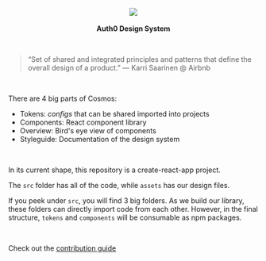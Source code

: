 <p align="center">
  <img src="/assets/cosmos.png">
  <br><br>
  <b>Auth0 Design System</b>
  <br>
</p>

&nbsp;

> “Set of shared and integrated principles and patterns that define the overall design of a product.” — Karri Saarinen @ Airbnb

&nbsp;

There are 4 big parts of Cosmos:

* Tokens: _configs_ that can be shared imported into projects
* Components: React component library
* Overview: Bird's eye view of components
* Styleguide: Documentation of the design system

&nbsp;

In its current shape, this repository is a create-react-app project.

The `src` folder has all of the code, while `assets` has our design files.

If you peek under `src`, you will find 3 big folders. As we build our library, these folders can directly import code from each other. However, in the final structure, `tokens` and `components` will be consumable as npm packages.

&nbsp;

Check out the [contribution guide](https://github.com/auth0/cosmos/blob/master/contributing.md)

